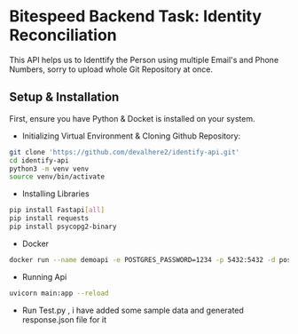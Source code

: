 # Bitespeed Backend Task: Identity Reconciliation

This API helps us to Identtify the Person using multiple Email's and Phone Numbers, sorry to upload whole Git Repository at once.

## Setup & Installation

First, ensure you have Python & Docket is installed on your system.

* Initializing Virtual Environment &  Cloning Github Repository:

```bash
git clone 'https://github.com/devalhere2/identify-api.git'
cd identify-api
python3 -m venv venv
source venv/bin/activate
 ```
* Installing Libraries
```bash
pip install Fastapi[all]
pip install requests
pip install psycopg2-binary
 ```
* Docker 
```bash
docker run --name demoapi -e POSTGRES_PASSWORD=1234 -p 5432:5432 -d postgres:alpine
 ```

* Running Api
```bash
uvicorn main:app --reload
 ```
* Run Test.py , i have added some sample data and generated response.json file for it